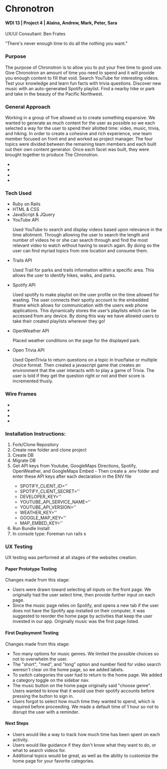 <h1>Chronotron</h1>
<h4>WDI 13 | Project 4 | Alaina, Andrew, Mark, Peter, Sara</h4>
<p>UX/UI Consultant: Ben Frates</p>

<p>“There's never enough time to do all the nothing you want.”</p>


<h3>Purpose</h3>
<p>The purpose of Chronotron is to allow you to put your free time to good use. Give Chronotron an amount of time you need to spend and it will provide you enough content to fill that void. Search YouTube for interesting videos. Test your knowledge and learn fun facts with trivia questions. Discover new music with an auto-generated Spotify playlist. Find a nearby hike or park and take in the beauty of the Pacific Northwest.</p>

<h3>General Approach</h3>
<p>Working in a group of five allowed us to create something expansive. We wanted to generate as much content for the user as possible so we each selected a way for the user to spend their allotted time: video, music, trivia, and hiking. In order to create a cohesive and rich experience, one team member focused on front end and worked as project manager. The four topics were divided between the remaining team members and each built out their own content generator. Once each facet was built, they were brought together to produce The Chronotron. </p>
<ul>
    <li><img src="public/images/FRONT.PNG" alt=""></li>
    <li><img src="public/images/SPOTIFY.PNG" alt=""></li>
    <li><img src="public/images/VIDEOS.PNG" alt=""></li>
    <li><img src="public/images/TRAILS.PNG" alt=""></li>
</ul>

<h3>Tech Used</h3>
<ul>
	<li>Ruby on Rails</li>
	<li>HTML & CSS</li>
	<li>JavaScript & JQuery</li>
	<li>YouTube API</li>
		<p>Used YouTube to search and display videos based upon relevance in the time allotment. Through allowing the user to search the length and number of videos he or she can search through and find the most relevant video to watch without having to search again. By doing so the user can find myriad topics from one location and consume them.
</p>
	<li>Trails API</li>
		<p>Used Trail for parks and trails information within a specific area. This allows the user to identify hikes, walks, and parks.</p>
	<li>Spotify API</li>
		<p>Used spotify to make  playlist on the user profile on the time allowed for wasting. The user connects their spotty account to the embedded Iframe which allows for communication with the users web phone applications. This dynamically stores the user’s playlists which can be accessed from any device. By doing this way we have allowed users to take their created playlists wherever they go!</p>
	<li>OpenWeather API</li>
		<p>Placed weather conditions on the page for the displayed park.</p>
	<li>Open Trivia API</li>
		<p>Used OpenTrivia to return questions on a topic in true/false or multiple choice format. Then created a javascript game that creates an environment that the user interacts with to play a game of Trivia. The user is told if they get the question right or not and their score is incremented thusly.
</p>
</ul>

<h3>Wire Frames</h3>
<ul>
		<li><img src="public/images/photo(3).jpg" alt=""></li>
		<li><img src="public/images/photo(2).jpg" alt=""></li>
    <li><img src="public/images/photo.jpg" alt=""></li>
    <li><img src="public/images/photo(1).jpg" alt=""></li>
</ul>

<h3>Installation Instructions:</h3>
<ol>
    <li>Fork/Clone Repository</li>
    <li>Create new folder and clone project</li>
		<li>Create DB</li>
		<li>Migrate DB</li>
    <li>Get API keys from Youtube, GoogleMaps Directions, Spotify, OpenWeather, and GoogleMaps Embed - Then create a .env folder and enter these API keys after each declaration in the ENV file </li>
			<ul>
			<li>SPOTIFY_CLIENT_ID=''</li>
			<li>SPOTIFY_CLIENT_SECRET=''</li>
			<li>DEVELOPER_KEY=''</li>
			<li>YOUTUBE_API_SERVICE_NAME=''</li>
			<li>YOUTUBE_API_VERSION=''</li>
			<li>WEATHER_KEY=''</li>
			<li>GOOGLE_MAP_KEY=''</li>
			<li>MAP_EMBED_KEY=''</li>
			</ul>
    <li>Run Bundle Install</li>
		<li>In console type: Foreman run rails s</li>
</ol>


<h3>UX Testing</h3>
<p>UX testing was performed at all stages of the websites creation.</p>
<h4>Paper Prototype Testing</h4>
<p>Changes made from this stage:</p>
<ul>
	<li>Users were drawn toward selecting all inputs on the front page. We originally had the user select time, then provide further input on each page.</li>
	<li>Since the music page relies on Spotify, and opens a new tab if the user does not have the Spotify app installed on their computer, it was suggested to reorder the home page by activities that keep the user invested in our app. Originally music was the first page listed.</li>
</ul>
<h4>First Deployment Testing</h4>
<p>Changes made from this stage:</p>
<ul>
	<li>Too many options for music genres. We limited the possible choices so not to overwhelm the user.</li>
	<li>The "short", "med", and "long" option and number field for video search weresn't clear on the home page, so we added labels.</li>
	<li>To switch categories the user had to return to the home page. We added a category toggle on the sidebar nav.</li>
	<li>The music button on the home page originally said "choose genre". Users wanted to know that it would use their spotify accounts before pressing the button to sign in.</li>
	<li>Users forgot to select how much time they wanted to spend, which is required before proceeding. We made a default time of 1 hour so not to disrupt the user with a reminder.</li>
</ul>
<h4>Next Steps</h4>
<ul>
	<li>Users would like a way to track how much time has been spent on each activity.</li>
	<li>Users would like guidance if they don't know what they want to do, or what to search videos for.</li>
	<li>Additional topics would be great, as well as the ability to customize the home page for your favorite categories.</li>
</ul>
